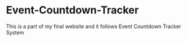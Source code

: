# Event-Countdown-Tracker
This is a part of my final website and it follows Event Countdown Tracker System
